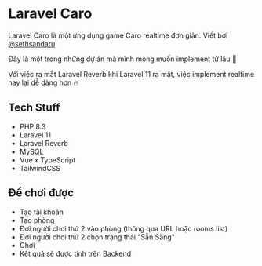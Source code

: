 # Laravel Caro

Laravel Caro là một ứng dụng game Caro realtime đơn giản. Viết bởi [@sethsandaru](https://github.com/sethsandaru)

Đây là một trong những dự án mà mình mong muốn implement từ lâu 🥰

Với việc ra mắt Laravel Reverb khi Laravel 11 ra mắt, việc implement realtime nay lại dễ dàng hơn 🔥

## Tech Stuff

- PHP 8.3
- Laravel 11
- Laravel Reverb
- MySQL
- Vue x TypeScript
- TailwindCSS

## Để chơi được

- Tạo tài khoản
- Tạo phòng
- Đợi người chơi thứ 2 vào phòng (thông qua URL hoặc rooms list)
- Đợi người chơi thứ 2 chọn trạng thái "Sẵn Sàng"
- Chơi
- Kết quả sẽ được tính trên Backend

